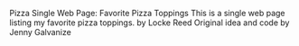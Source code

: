 Pizza
Single Web Page: Favorite Pizza Toppings
This is a single web page listing my favorite pizza toppings.
by Locke Reed
Original idea and code by Jenny Galvanize
